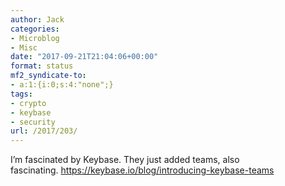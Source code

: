 ```yaml
---
author: Jack
categories:
- Microblog
- Misc
date: "2017-09-21T21:04:06+00:00"
format: status
mf2_syndicate-to:
- a:1:{i:0;s:4:"none";}
tags:
- crypto
- keybase
- security
url: /2017/203/
---
```

I&#8217;m fascinated by Keybase. They just added teams, also fascinating. https://keybase.io/blog/introducing-keybase-teams